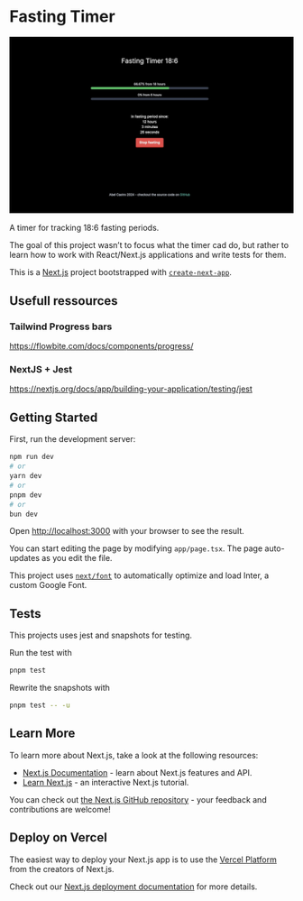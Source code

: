 # Fasting Timer

![Fasting Timer 18:6](https://github.com/abel-castro/fasting-timer/blob/main/fasting-timer-screenshot.jpg)

A timer for tracking 18:6 fasting periods.

The goal of this project wasn’t to focus what the timer cad do, but rather to learn how to work with React/Next.js applications and write tests for them.

This is a [Next.js](https://nextjs.org/) project bootstrapped with [`create-next-app`](https://github.com/vercel/next.js/tree/canary/packages/create-next-app).

## Usefull ressources

### Tailwind Progress bars

https://flowbite.com/docs/components/progress/

### NextJS + Jest

https://nextjs.org/docs/app/building-your-application/testing/jest

## Getting Started

First, run the development server:

```bash
npm run dev
# or
yarn dev
# or
pnpm dev
# or
bun dev
```

Open [http://localhost:3000](http://localhost:3000) with your browser to see the result.

You can start editing the page by modifying `app/page.tsx`. The page auto-updates as you edit the file.

This project uses [`next/font`](https://nextjs.org/docs/basic-features/font-optimization) to automatically optimize and load Inter, a custom Google Font.

## Tests

This projects uses jest and snapshots for testing.

Run the test with

```bash
pnpm test
```

Rewrite the snapshots with

```bash
pnpm test -- -u
```

## Learn More

To learn more about Next.js, take a look at the following resources:

- [Next.js Documentation](https://nextjs.org/docs) - learn about Next.js features and API.
- [Learn Next.js](https://nextjs.org/learn) - an interactive Next.js tutorial.

You can check out [the Next.js GitHub repository](https://github.com/vercel/next.js/) - your feedback and contributions are welcome!

## Deploy on Vercel

The easiest way to deploy your Next.js app is to use the [Vercel Platform](https://vercel.com/new?utm_medium=default-template&filter=next.js&utm_source=create-next-app&utm_campaign=create-next-app-readme) from the creators of Next.js.

Check out our [Next.js deployment documentation](https://nextjs.org/docs/deployment) for more details.
